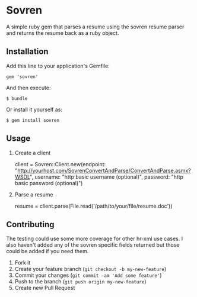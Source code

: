 # Sovren

A simple ruby gem that parses a resume using the sovren resume parser and returns the resume back as a ruby object.

## Installation

Add this line to your application's Gemfile:

    gem 'sovren'

And then execute:

    $ bundle

Or install it yourself as:

    $ gem install sovren

## Usage

1. Create a client

    client = Sovren::Client.new(endpoint: "http://yourhost.com/SovrenConvertAndParse/ConvertAndParse.asmx?WSDL", username: "http basic username (optional)", password: "http basic password (optional)")

2. Parse a resume
    
    resume = client.parse(File.read('/path/to/your/file/resume.doc'))

## Contributing

The testing could use some more coverage for other hr-xml use cases.  I also haven't added any of the sovren specific fields returned but those could be added if you need them.

1. Fork it
2. Create your feature branch (`git checkout -b my-new-feature`)
3. Commit your changes (`git commit -am 'Add some feature'`)
4. Push to the branch (`git push origin my-new-feature`)
5. Create new Pull Request
